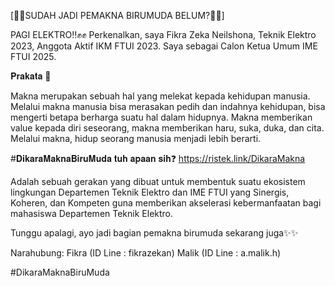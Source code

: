 [💎🐺SUDAH JADI PEMAKNA BIRUMUDA BELUM?🐺💎]


PAGI ELEKTRO‼️✊️✊️ Perkenalkan, saya Fikra Zeka Neilshona, Teknik Elektro 2023, Anggota Aktif IKM FTUI 2023. Saya sebagai Calon Ketua Umum IME FTUI 2025.

𝐏𝐫𝐚𝐤𝐚𝐭𝐚 📖

Makna merupakan sebuah hal yang melekat kepada kehidupan manusia. Melalui makna manusia bisa merasakan pedih dan indahnya kehidupan, bisa mengerti  betapa berharga suatu hal dalam hidupnya. Makna memberikan value kepada diri seseorang, makna memberikan haru, suka, duka, dan cita. Melalui makna, hidup seorang manusia menjadi lebih berarti.

#𝐃𝐢𝐤𝐚𝐫𝐚𝐌𝐚𝐤𝐧𝐚𝐁𝐢𝐫𝐮𝐌𝐮𝐝𝐚 𝐭𝐮𝐡 𝐚𝐩𝐚𝐚𝐧 𝐬𝐢𝐡❓️
https://ristek.link/DikaraMakna 

Adalah sebuah gerakan yang dibuat untuk membentuk suatu ekosistem lingkungan Departemen Teknik Elektro dan IME FTUI yang Sinergis, Koheren, dan Kompeten guna memberikan akselerasi kebermanfaatan bagi mahasiswa Departemen Teknik Elektro.

Tunggu apalagi, ayo jadi bagian pemakna birumuda sekarang juga✨️✨️

Narahubung:
Fikra (ID Line : fikrazekan)
Malik (ID Line : a.malik.h)

#DikaraMaknaBiruMuda
